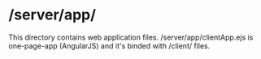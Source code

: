 # /server/app/
This directory contains web application files.
/server/app/clientApp.ejs is one-page-app (AngularJS) and it's binded with /client/ files.

